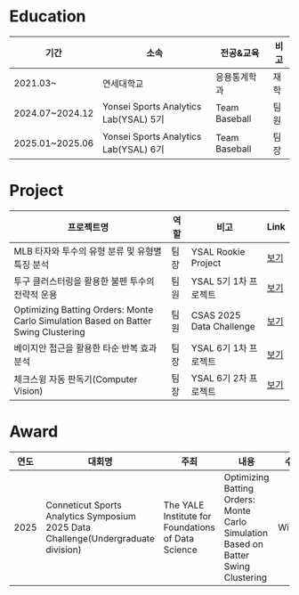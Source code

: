 # Education
|기간|소속|전공&교육|비고|
|--|-----|---|--|
|2021.03~|연세대학교|응용통계학과|재학|
|2024.07~2024.12|Yonsei Sports Analytics Lab(YSAL) 5기|Team Baseball|팀원|
|2025.01~2025.06|Yonsei Sports Analytics Lab(YSAL) 6기|Team Baseball|팀장|

# Project
|프로젝트명|역할|비고|Link|
|----|-|--|-|
|MLB 타자와 투수의 유형 분류 및 유형별 특징 분석|팀장|YSAL Rookie Project|[보기](https://github.com/jiyongleex/ysal_rookie_project.git)|
|투구 클러스터링을 활용한 불펜 투수의 전략적 운용|팀원|YSAL 5기 1차 프로젝트|[보기](https://github.com/jiyongleex/bullpen_matchup.git)|
|Optimizing Batting Orders: Monte Carlo Simulation Based on Batter Swing Clustering|팀원|CSAS 2025 Data Challenge|[보기](https://github.com/jiyongleex/batting_orders.git)|
|베이지안 접근을 활용한 타순 반복 효과 분석|팀장|YSAL 6기 1차 프로젝트|[보기](https://github.com/jiyongleex/ttop.git)|
|체크스윙 자동 판독기(Computer Vision)|팀장|YSAL 6기 2차 프로젝트|[보기](https://github.com/jiyongleex/checked_swing.git)|

# Award
|연도|대회명|주최|내용|수상
|--|---|--|--|--|
|2025|Conneticut Sports Analytics Symposium 2025 Data Challenge(Undergraduate division)|The YALE Institute for Foundations of Data Science| Optimizing Batting Orders: Monte Carlo Simulation Based on Batter Swing Clustering|Winner|
